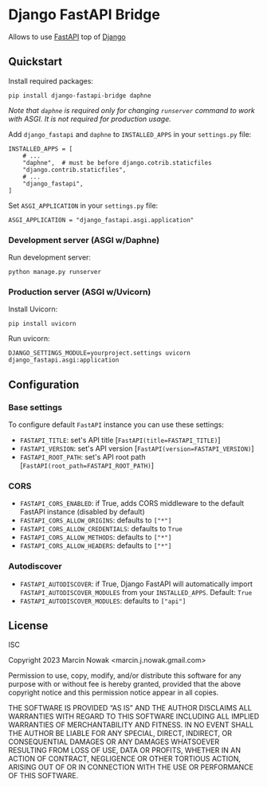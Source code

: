# Django FastAPI Bridge

Allows to use [FastAPI](fastapi.tiangolo.com/) top of
[Django](https://www.djangoproject.com/)

## Quickstart

Install required packages:

`pip install django-fastapi-bridge daphne`

*Note that `daphne` is required only for changing `runserver` command to
work with ASGI. It is not required for production usage.*

Add `django_fastapi` and `daphne` to `INSTALLED_APPS` in your `settings.py` file:

```
INSTALLED_APPS = [
    # ...
    "daphne",  # must be before django.cotrib.staticfiles
    "django.contrib.staticfiles",
    # ...
    "django_fastapi",
]
```

Set `ASGI_APPLICATION` in your `settings.py` file:

```
ASGI_APPLICATION = "django_fastapi.asgi.application"
```

### Development server (ASGI w/Daphne)

Run development server:

```
python manage.py runserver
```

### Production server (ASGI w/Uvicorn)

Install Uvicorn:

```
pip install uvicorn
```

Run uvicorn:

```
DJANGO_SETTINGS_MODULE=yourproject.settings uvicorn django_fastapi.asgi:application
```


## Configuration

### Base settings

To configure default `FastAPI` instance you can use these settings:

 * `FASTAPI_TITLE`: set's API title [`FastAPI(title=FASTAPI_TITLE)`]
 * `FASTAPI_VERSION`: set's API version [`FastAPI(version=FASTAPI_VERSION)`]
 * `FASTAPI_ROOT_PATH`: set's API root path [`FastAPI(root_path=FASTAPI_ROOT_PATH)`]

### CORS

 * `FASTAPI_CORS_ENABLED`: if True, adds CORS middleware to the default
   FastAPI instance (disabled by default)
 * `FASTAPI_CORS_ALLOW_ORIGINS`: defaults to `["*"]`
 * `FASTAPI_CORS_ALLOW_CREDENTIALS`: defaults to `True`
 * `FASTAPI_CORS_ALLOW_METHODS`: defaults to `["*"]`
 * `FASTAPI_CORS_ALLOW_HEADERS`: defaults to `["*"]`

### Autodiscover

 * `FASTAPI_AUTODISCOVER`: if True, Django FastAPI will automatically
   import `FASTAPI_AUTODISCOVER_MODULES` from your `INSTALLED_APPS`.
   Default: `True`
 * `FASTAPI_AUTODISCOVER_MODULES`: defaults to `["api"]`

## License

ISC

Copyright 2023 Marcin Nowak <marcin.j.nowak.gmail.com>

Permission to use, copy, modify, and/or distribute this software for any purpose with or without fee is hereby granted, provided that the above copyright notice and this permission notice appear in all copies.

THE SOFTWARE IS PROVIDED “AS IS” AND THE AUTHOR DISCLAIMS ALL WARRANTIES WITH REGARD TO THIS SOFTWARE INCLUDING ALL IMPLIED WARRANTIES OF MERCHANTABILITY AND FITNESS. IN NO EVENT SHALL THE AUTHOR BE LIABLE FOR ANY SPECIAL, DIRECT, INDIRECT, OR CONSEQUENTIAL DAMAGES OR ANY DAMAGES WHATSOEVER RESULTING FROM LOSS OF USE, DATA OR PROFITS, WHETHER IN AN ACTION OF CONTRACT, NEGLIGENCE OR OTHER TORTIOUS ACTION, ARISING OUT OF OR IN CONNECTION WITH THE USE OR PERFORMANCE OF THIS SOFTWARE.
